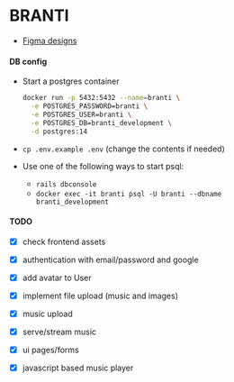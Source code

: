 # BRANTI

- [Figma designs](https://www.figma.com/file/xFZdSZWxf3ch9FFZs8uUsh/BRANTI)

<!-- This README would normally document whatever steps are necessary to get the -->
<!-- application up and running. -->

<!-- Things you may want to cover: -->

<!-- * Ruby version -->

<!-- * System dependencies -->

<!-- * Configuration -->

<!-- * Database creation -->

#### DB config

* Start a postgres container

    ```bash
    docker run -p 5432:5432 --name=branti \
      -e POSTGRES_PASSWORD=branti \
      -e POSTGRES_USER=branti \
      -e POSTGRES_DB=branti_development \
      -d postgres:14
    ```

* `cp .env.example .env` (change the contents if needed)

* Use one of the following ways to start psql:
  
  * `rails dbconsole`
  * `docker exec -it branti psql -U branti --dbname branti_development`

<!-- * Database initialization -->

<!-- * How to run the test suite -->

<!-- * Services (job queues, cache servers, search engines, etc.) -->

<!-- * Deployment instructions -->

<!-- * ... -->

#### TODO

  - [x] check frontend assets
  - [x] authentication with email/password and google
  - [x] add avatar to User
  - [x] implement file upload (music and images)
  - [x] music upload
  - [x] serve/stream music
  - [x] ui pages/forms
  - [x] javascript based music player


